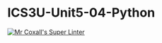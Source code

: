 # ICS3U-Unit5-04-Python

[![Mr Coxall's Super Linter](https://github.com/joannesanthosh/ICS3U-Unit5-04-Python/workflows/Mr%20Coxall's%20Super%20Linter/badge.svg)](https://github.com/joannesanthosh/ICS3U-Unit5-04-Python/actions/)
